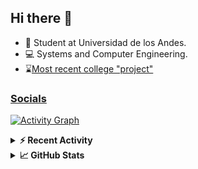 ## Hi there 👋

<!--
**Daniel-VergaraM/Daniel-VergaraM** is a ✨ _special_ ✨ repository because its `README.md` (this file) appears on your GitHub profile.-->

- 🌱 Student at Universidad de los Andes.
- 💻 Systems and Computer Engineering.
- ⌛[Most recent college "project"](https://daniel-vergaram.github.io/Taller-1-DSE/)


<h3><a href="https://linktr.ee/dvergaram" target="_blank">Socials</a></h3>
  


[![Activity Graph](https://github-readme-activity-graph.vercel.app/graph?username=daniel-vergaram&theme=github-dark-dimmed&custom_title=Daniel%27s%20Activity%20Graph&hide_border=true)](https://github.com/ashutosh00710/github-readme-activity-graph)

<!--START_SECTION:activity-->

<!--END_SECTION:activity-->

<details> <summary> <b>⚡ Recent Activity</b> </summary>
  
<!--START_SECTION:waka-->
![Code Time](http://img.shields.io/badge/Code%20Time-276%20hrs%2041%20mins-blue)

![Lines of code](https://img.shields.io/badge/From%20Hello%20World%20I%27ve%20Written-4.4%20million%20lines%20of%20code-blue)

**🐱 My GitHub Data** 

> 📦 13.0 kB Used in GitHub's Storage 
 > 
> 🏆 261 Contributions in the Year 2025
 > 
> 🚫 Not Opted to Hire
 > 
> 📜 5 Public Repositories 
 > 
> 🔑 4 Private Repositories 
 > 
**I'm an Early 🐤** 

```text
🌞 Morning                531 commits         █████████░░░░░░░░░░░░░░░░   34.48 % 
🌆 Daytime                467 commits         ████████░░░░░░░░░░░░░░░░░   30.32 % 
🌃 Evening                406 commits         ███████░░░░░░░░░░░░░░░░░░   26.36 % 
🌙 Night                  136 commits         ██░░░░░░░░░░░░░░░░░░░░░░░   08.83 % 
```


📊 **This Week I Spent My Time On** 

```text
🕑︎ Time Zone: America/Bogota

💬 Programming Languages: 
Bash                     9 hrs 24 mins       ██████████░░░░░░░░░░░░░░░   41.90 % 
Java                     5 hrs 5 mins        ██████░░░░░░░░░░░░░░░░░░░   22.73 % 
HTML                     3 hrs 14 mins       ████░░░░░░░░░░░░░░░░░░░░░   14.48 % 
Markdown                 49 mins             █░░░░░░░░░░░░░░░░░░░░░░░░   03.67 % 
JSON                     48 mins             █░░░░░░░░░░░░░░░░░░░░░░░░   03.62 % 

🐱‍💻 Projects: 
oh-my-zsh                10 hrs 43 mins      ████████████░░░░░░░░░░░░░   47.81 % 
ISIS2603_202510_S3_E3_Ase5 hrs 9 mins        ██████░░░░░░░░░░░░░░░░░░░   22.98 % 
Taller-1                 4 hrs 9 mins        █████░░░░░░░░░░░░░░░░░░░░   18.57 % 
Daniel-VergaraM          1 hr 36 mins        ██░░░░░░░░░░░░░░░░░░░░░░░   07.13 % 
Unknown Project          27 mins             █░░░░░░░░░░░░░░░░░░░░░░░░   02.03 % 
```


 Last Updated on 04/04/2025 18:30:55 UTC
<!--END_SECTION:waka-->

</details>

<details> <summary> <b>📈 GitHub Stats</b> </summary>
<!--START_SECTION:simplewaka-->

```txt
From: 10 June 2024 - To: 04 April 2025

Total Time: 276 hrs 41 mins

Java              136 hrs 3 mins  🟩🟩🟩🟩🟩🟩🟩🟩🟩🟩🟩🟩🟨⬜⬜⬜⬜⬜⬜⬜⬜⬜⬜⬜⬜   49.18 %
JavaScript        55 hrs 4 mins   🟩🟩🟩🟩🟩⬜⬜⬜⬜⬜⬜⬜⬜⬜⬜⬜⬜⬜⬜⬜⬜⬜⬜⬜⬜   19.90 %
TypeScript        38 hrs 8 mins   🟩🟩🟩🟨⬜⬜⬜⬜⬜⬜⬜⬜⬜⬜⬜⬜⬜⬜⬜⬜⬜⬜⬜⬜⬜   13.78 %
Bash              10 hrs 44 mins  🟩⬜⬜⬜⬜⬜⬜⬜⬜⬜⬜⬜⬜⬜⬜⬜⬜⬜⬜⬜⬜⬜⬜⬜⬜   03.88 %
Python            7 hrs 17 mins   🟨⬜⬜⬜⬜⬜⬜⬜⬜⬜⬜⬜⬜⬜⬜⬜⬜⬜⬜⬜⬜⬜⬜⬜⬜   02.64 %
```

<!--END_SECTION:simplewaka-->
</details>
